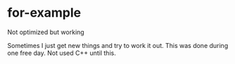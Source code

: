 # for-example

Not optimized but working

Sometimes I just get new things and try to work it out. This was done during one free day. Not used C++ until this.
